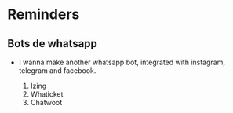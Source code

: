 # Reminders

## Bots de whatsapp

- I wanna make another whatsapp bot, integrated with instagram, telegram and facebook.

  1. Izing
  2. Whaticket
  3. Chatwoot
